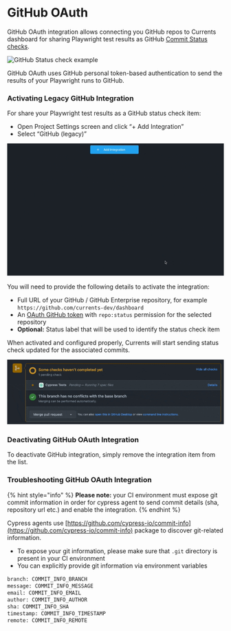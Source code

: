 # GitHub OAuth

GitHub OAuth integration allows connecting you GitHub repos to Currents dashboard for sharing Playwright test results as GitHub [Commit Status checks](https://docs.github.com/en/pull-requests/collaborating-with-pull-requests/collaborating-on-repositories-with-code-quality-features/about-status-checks).

![GitHub Status check example](../../.gitbook/assets/commit-status-example\_rounded.png)

GitHub OAuth uses  GitHub personal token-based authentication to send the results of your Playwright runs to GitHub.

### Activating Legacy GitHub Integration

For share your Playwright test results as a GitHub status check item:

* Open Project Settings screen and click “+ Add Integration”
* Select “GitHub (legacy)”

![GitHub OAuth integration - setup example](../../.gitbook/assets/legacy-github-integration-001.gif)

You will need to provide the following details to activate the integration:

* Full URL of your GitHub / GitHub Enterprise repository, for example `https://github.com/currents-dev/dashboard`
* An [OAuth GitHub token](https://docs.github.com/en/authentication/keeping-your-account-and-data-secure/creating-a-personal-access-token) with `repo:status` permission for the selected repository
* **Optional:** Status label that will be used to identify the status check item

When activated and configured properly, Currents will start sending status check updated for the associated commits.

![GitHub Status Check example](../../.gitbook/assets/status-check-example.gif)

### Deactivating GitHub OAuth Integration

To deactivate GitHub integration, simply remove the integration item from the list.

### Troubleshooting GitHub OAuth Integration

{% hint style="info" %}
**Please note:** your CI environment must expose git commit information in order for cypress agent to send commit details (sha, repository url etc.) and enable the integration.
{% endhint %}

Cypress agents use [https://github.com/cypress-io/commit-info](https://github.com/cypress-io/commit-info) package to discover git-related information.

* To expose your git information, please make sure that `.git` directory is present in your CI environment
* You can explicitly provide git information via environment variables

```
branch: COMMIT_INFO_BRANCH
message: COMMIT_INFO_MESSAGE
email: COMMIT_INFO_EMAIL
author: COMMIT_INFO_AUTHOR
sha: COMMIT_INFO_SHA
timestamp: COMMIT_INFO_TIMESTAMP
remote: COMMIT_INFO_REMOTE
```

